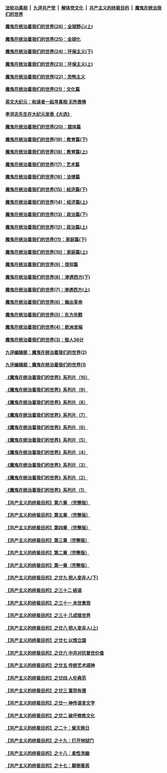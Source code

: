 

####  [法轮功真相](../../../../basic/blob/master/README.md?t=02112331) &nbsp;|&nbsp; [九评共产党](../../../../9ping.md/blob/master/README.md?t=02112331) &nbsp;|&nbsp; [解体党文化](../../../../jtdwh.md/blob/master/README.md?t=02112331)  &nbsp;|&nbsp; [共产主义的终极目的](../../../../gczydzjmd.md/blob/master/README.md?t=02112331) &nbsp;|&nbsp; [魔鬼在统治我们的世界](../../../../mgztzwmdsj.md/blob/master/README.md?t=02112331) 

#### [魔鬼在统治着我们的世界(26)：全球野心(上)](../pages/nsc422/n10900318.md?t=02112331) 

#### [魔鬼在统治着我们的世界(25)：全球化](../pages/nsc422/n10788205.md?t=02112331) 

#### [魔鬼在统治着我们的世界(24)：环保主义(下)](../pages/nsc422/n10695307.md?t=02112331) 

#### [魔鬼在统治着我们的世界(23)：环保主义(上)](../pages/nsc422/n10688613.md?t=02112331) 

#### [魔鬼在统治着我们的世界(22)：恐怖主义](../pages/nsc422/n10614727.md?t=02112331) 

#### [魔鬼在统治着我们的世界(21)：文化篇](../pages/nsc422/n10597706.md?t=02112331) 

#### [英文大纪元：和读者一起寻真相 无所畏惧](../pages/nsc422/n12542027.md?t=02112331) 

#### [李洪志先生在大纪元发表《大选》](../pages/nsc422/n12534746.md?t=02112331) 

#### [魔鬼在统治着我们的世界(20)：媒体篇](../pages/nsc422/n10586579.md?t=02112331) 

#### [魔鬼在统治着我们的世界(19)：教育篇(下)](../pages/nsc422/n10564808.md?t=02112331) 

#### [魔鬼在统治着我们的世界(18)：教育篇(上)](../pages/nsc422/n10526970.md?t=02112331) 

#### [魔鬼在统治着我们的世界(17)：艺术篇](../pages/nsc422/n10499093.md?t=02112331) 

#### [魔鬼在统治着我们的世界(16)：法律篇](../pages/nsc422/n10485969.md?t=02112331) 

#### [魔鬼在统治着我们的世界(15)：经济篇(下)](../pages/nsc422/n10469975.md?t=02112331) 

#### [魔鬼在统治着我们的世界(14)：经济篇(上)](../pages/nsc422/n10457370.md?t=02112331) 

#### [魔鬼在统治着我们的世界(13)：政治篇(下)](../pages/nsc422/n10448270.md?t=02112331) 

#### [魔鬼在统治着我们的世界(12)：政治篇(上)](../pages/nsc422/n10444576.md?t=02112331) 

#### [魔鬼在统治着我们的世界(11)：家庭篇(下)](../pages/nsc422/n10440961.md?t=02112331) 

#### [魔鬼在统治着我们的世界(10)：家庭篇(上)](../pages/nsc422/n10435448.md?t=02112331) 

#### [魔鬼在统治着我们的世界(9)：信仰篇](../pages/nsc422/n10432159.md?t=02112331) 

#### [魔鬼在统治着我们的世界(8)：渗透西方(下)](../pages/nsc422/n10429603.md?t=02112331) 

#### [魔鬼在统治着我们的世界(7)：渗透西方(上)](../pages/nsc422/n10426013.md?t=02112331) 

#### [魔鬼在统治着我们的世界(6)：输出革命](../pages/nsc422/n10421536.md?t=02112331) 

#### [魔鬼在统治着我们的世界(5)：东方杀戮](../pages/nsc422/n10417707.md?t=02112331) 

#### [魔鬼在统治着我们的世界(4)：欧洲发端](../pages/nsc422/n10414890.md?t=02112331) 

#### [魔鬼在统治着我们的世界(3)：毁人36计](../pages/nsc422/n10411583.md?t=02112331) 

#### [九评编辑部：魔鬼在统治着我们的世界(2)](../pages/nsc422/n10410036.md?t=02112331) 

#### [九评编辑部：魔鬼在统治着我们的世界(1)](../pages/nsc422/n10406825.md?t=02112331) 

#### [《魔鬼在统治着我们的世界》系列片（10）](../pages/nsc422/n12292670.md?t=02112331) 

#### [《魔鬼在统治着我们的世界》系列片（9）](../pages/nsc422/n12290859.md?t=02112331) 

#### [《魔鬼在统治着我们的世界》系列片（8）](../pages/nsc422/n12287445.md?t=02112331) 

#### [《魔鬼在统治着我们的世界》系列片（7）](../pages/nsc422/n12283425.md?t=02112331) 

#### [《魔鬼在统治着我们的世界》系列片（6）](../pages/nsc422/n12282314.md?t=02112331) 

#### [《魔鬼在统治着我们的世界》系列片（5）](../pages/nsc422/n12281419.md?t=02112331) 

#### [《魔鬼在统治着我们的世界》系列片（4）](../pages/nsc422/n12274024.md?t=02112331) 

#### [《魔鬼在统治着我们的世界》系列片（3）](../pages/nsc422/n12271322.md?t=02112331) 

#### [《魔鬼在统治着我们的世界》系列片（2）](../pages/nsc422/n12269049.md?t=02112331) 

#### [《魔鬼在统治着我们的世界》系列片（1）](../pages/nsc422/n12267575.md?t=02112331) 

#### [【共产主义的终极目的】第六章 （完整版）](../pages/nsc422/n11428913.md?t=02112331) 

#### [【共产主义的终极目的】第五章 （完整版）](../pages/nsc422/n11428912.md?t=02112331) 

#### [【共产主义的终极目的】第四章 （完整版）](../pages/nsc422/n11428907.md?t=02112331) 

#### [【共产主义的终极目的】第三章（完整版）](../pages/nsc422/n11428848.md?t=02112331) 

#### [【共产主义的终极目的】第二章（完整版）](../pages/nsc422/n11428831.md?t=02112331) 

#### [【共产主义的终极目的】第一章（完整版）](../pages/nsc422/n11417651.md?t=02112331) 

#### [【共产主义的终极目的】之廿九 把人变非人(下)](../pages/nsc422/n11344140.md?t=02112331) 

#### [【共产主义的终极目的】之三十二 结语](../pages/nsc422/n11360535.md?t=02112331) 

#### [【共产主义的终极目的】之三十一 末世景观](../pages/nsc422/n11351129.md?t=02112331) 

#### [【共产主义的终极目的】之三十 几成狼世界](../pages/nsc422/n11348280.md?t=02112331) 

#### [【共产主义的终极目的】之廿八 把人变非人(上)](../pages/nsc422/n11340492.md?t=02112331) 

#### [【共产主义的终极目的】之廿七 以恨立国](../pages/nsc422/n11336944.md?t=02112331) 

#### [【共产主义的终极目的】之廿六 中共对抗普世价值](../pages/nsc422/n11324785.md?t=02112331) 

#### [【共产主义的终极目的】之廿五 传统艺术颂神](../pages/nsc422/n11296396.md?t=02112331) 

#### [【共产主义的终极目的】之廿四 人伦典范](../pages/nsc422/n11296397.md?t=02112331) 

#### [【共产主义的终极目的】之廿三 富而有德](../pages/nsc422/n11283598.md?t=02112331) 

#### [【共产主义的终极目的】之廿一 神传语言文字](../pages/nsc422/n11263265.md?t=02112331) 

#### [【共产主义的终极目的】之廿二 破坏修炼文化](../pages/nsc422/n11245728.md?t=02112331) 

#### [【共产主义的终极目的】之二十：偷天换日](../pages/nsc422/n11238846.md?t=02112331) 

#### [【共产主义的终极目的】之十九：打开地狱门](../pages/nsc422/n11206376.md?t=02112331) 

#### [【共产主义的终极目的】之十八：柔性洗脑](../pages/nsc422/n11199994.md?t=02112331) 

#### [【共产主义的终极目的】之十七：颠倒善恶](../pages/nsc422/n11179782.md?t=02112331) 

